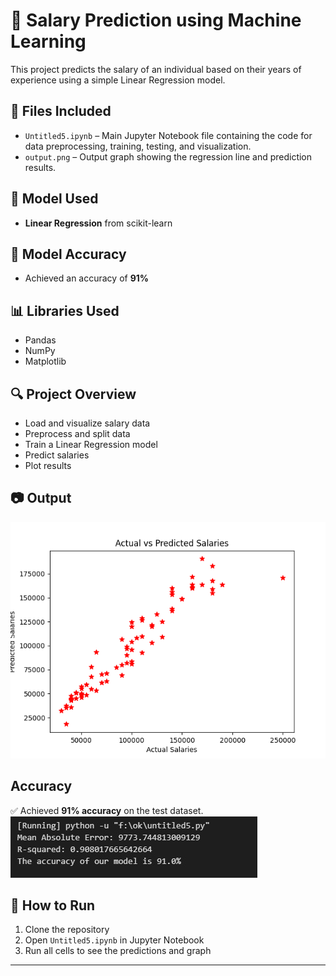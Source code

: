 # 💼 Salary Prediction using Machine Learning

This project predicts the salary of an individual based on their years of experience using a simple Linear Regression model.

## 📁 Files Included
- `Untitled5.ipynb` – Main Jupyter Notebook file containing the code for data preprocessing, training, testing, and visualization.
- `output.png` – Output graph showing the regression line and prediction results.

## 🧠 Model Used
- **Linear Regression** from scikit-learn

## 🎯 Model Accuracy
- Achieved an accuracy of **91%**

## 📊 Libraries Used
- Pandas
- NumPy
- Matplotlib

## 🔍 Project Overview
- Load and visualize salary data
- Preprocess and split data
- Train a Linear Regression model
- Predict salaries
- Plot results

## 📷 Output
![Model Output](output.png)

## Accuracy
✅ Achieved **91% accuracy** on the test dataset.
![Model Accuracy](accuracy.jfif)

## 🚀 How to Run
1. Clone the repository
2. Open `Untitled5.ipynb` in Jupyter Notebook
3. Run all cells to see the predictions and graph

---

